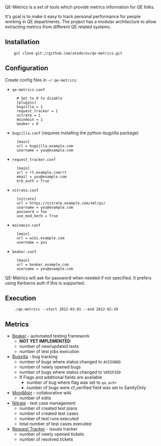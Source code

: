 QE-Metrics is a set of tools which provide metrics information for QE folks.

It's goal is to make it easy to track personal performance for people working
in QE departments. The project has a modular architecture to allow extracting
metrics from different QE related systems.

Installation
-------------

        git clone git://github.com/atodorov/qe-metrics.git

Configuration
-------------

Create config files in `~/.qe-metrics`:

* `qe-metrics.conf`

        # Set to 0 to disable
        [plugins]
        bugzilla = 1
        request_tracker = 1
        nitrate = 1
        moinmoin = 1
        beaker = 0

* `bugzilla.conf`
   (requires installing the python-bugzilla package)

        [main]
        url = bugzilla.example.com
        username = you@example.com

* `request_tracker.conf`

        [main]
        url = rt.example.com/rt
        email = you@example.com
        krb_auth = True

* `nitrate.conf`

        [nitrate]
        url = https://nitrate.example.com/xmlrpc/
        username = you@example.com
        password = foo
        use_mod_kerb = True


* `moinmoin.conf`

        [main]
        url = wiki.example.com
        username = you

* `beaker.conf`

        [main]
        url = beaker.example.com
        username = you@example.com


QE-Metrics will ask for password when needed if not specified. 
It prefers using Kerberos auth if this is supported.

Execution
---------

        ./qe-metrics --start 2012-02-01 --end 2012-02-29

Metrics
-------

* [Beaker](http://fedorahosted.org/beaker) - automated testing framework
    - **NOT YET IMPLEMENTED**
    - number of new/updated tests
    - number of test jobs execution
* [Bugzilla](http://www.bugzilla.org/) - bug tracking
    - number of bugs where status changed to `ASSIGNED`
    - number of newly opened bugs
    - number of bugs where status changed to `VERIFIED`
    - If Flags and additional fields are available
        * number of bug where flag was set to `qa_ack+`
        * number of bugs were cf_verified field was set to SanityOnly
* [MoinMoin](http://moinmo.in) - collaborative wiki
    - number of edits
* [Nitrate](http://fedorahosted.org/nitrate) - test case management
    - number of created test plans
    - number of created test cases
    - number of test runs executed
    - total number of test cases executed
* [Request Tracker](http://bestpractical.com/rt/) - issues tracker
    - number of newly opened tickets
    - number of resolved tickets
